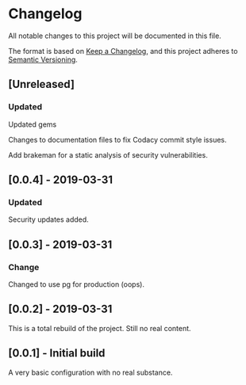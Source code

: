 # Changelog

All notable changes to this project will be documented in this file.

The format is based on [Keep a Changelog](https://keepachangelog.com/en/1.0.0/),
and this project adheres to [Semantic Versioning](https://semver.org/spec/v2.0.0.html).

## \[Unreleased]

### Updated

Updated gems

Changes to documentation files to fix Codacy commit style issues.

Add brakeman for a static analysis of security vulnerabilities.

## \[0.0.4] - 2019-03-31

### Updated

Security updates added.

## \[0.0.3] - 2019-03-31

### Change

Changed to use pg for production (oops).

## \[0.0.2] - 2019-03-31

This is a total rebuild of the project. Still no real content.

## \[0.0.1] - Initial build

A very basic configuration with no real substance.